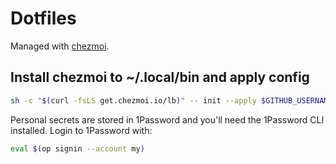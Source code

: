 # Dotfiles

Managed with [chezmoi](https://github.com/twpayne/chezmoi).

## Install chezmoi to ~/.local/bin and apply config

```bash
sh -c "$(curl -fsLS get.chezmoi.io/lb)" -- init --apply $GITHUB_USERNAME
```

Personal secrets are stored in 1Password and you'll need the 1Password CLI installed. Login to 1Password with:

```bash
eval $(op signin --account my)
```
